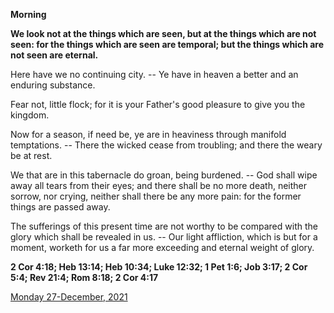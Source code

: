 **Morning**

**We look not at the things which are seen, but at the things which are not seen: for the things which are seen are temporal; but the things which are not seen are eternal.**
 
Here have we no continuing city. -- Ye have in heaven a better and an enduring substance.
 
Fear not, little flock; for it is your Father's good pleasure to give you the kingdom.
 
Now for a season, if need be, ye are in heaviness through manifold temptations. -- There the wicked cease from troubling; and there the weary be at rest.
 
We that are in this tabernacle do groan, being burdened. -- God shall wipe away all tears from their eyes; and there shall be no more death, neither sorrow, nor crying, neither shall there be any more pain: for the former things are passed away.
 
The sufferings of this present time are not worthy to be compared with the glory which shall be revealed in us. -- Our light affliction, which is but for a moment, worketh for us a far more exceeding and eternal weight of glory.  

**2 Cor 4:18; Heb 13:14; Heb 10:34; Luke 12:32; 1 Pet 1:6; Job 3:17; 2 Cor 5:4; Rev 21:4; Rom 8:18; 2 Cor 4:17**

[Monday 27-December, 2021](https://t.me/daily_light)
